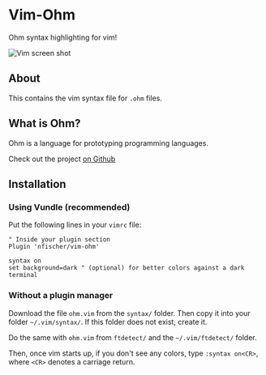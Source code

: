 Vim-Ohm
=======

Ohm syntax highlighting for vim!

![Vim screen shot](https://i.imgur.com/4622lKb.png "Ohm in technicolor!")

About
-----

This contains the vim syntax file for `.ohm` files.

What is Ohm?
------------

Ohm is a language for prototyping programming languages.

Check out the project [on Github](https://github.com/cdglabs/ohm)

Installation
------------

### Using Vundle (recommended)

Put the following lines in your `vimrc` file:

```Vim
" Inside your plugin section
Plugin 'nfischer/vim-ohm'

syntax on
set background=dark " (optional) for better colors against a dark terminal
```

### Without a plugin manager

Download the file `ohm.vim` from the `syntax/` folder. Then copy it into your
folder `~/.vim/syntax/`. If this folder does not exist, create it.

Do the same with `ohm.vim` from `ftdetect/` and the `~/.vim/ftdetect/` folder.

Then, once vim starts up, if you don't see any colors, type `:syntax on<CR>`,
where `<CR>` denotes a carriage return.
